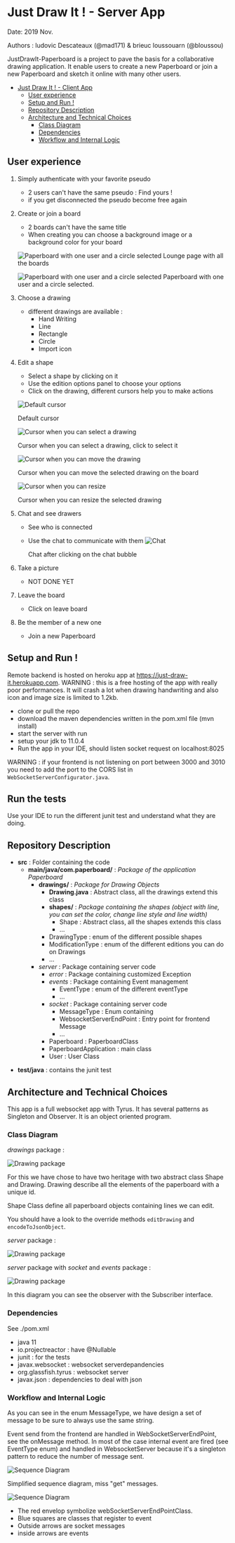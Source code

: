 # Just Draw It ! - Server App
Date: 2019 Nov.

Authors : ludovic Descateaux (@mad171) & brieuc loussouarn (@bloussou)

JustDrawIt-Paperboard is a project to pave the basis for a collaborative drawing application. It enable users to create a new Paperboard or join a new Paperboard and sketch it online with many other users.

- [Just Draw It ! - Client App](#just-draw-it----client-app)
  - [User experience](#user-experience)
  - [Setup and Run !](#setup-and-run)
  - [Repository Description](#repository-description)
  - [Architecture and Technical Choices](#architecture-and-technical-choices)
    - [Class Diagram](#class-diagram)
    - [Dependencies](#dependencies)
    - [Workflow and Internal Logic](#workflow-and-internal-logic)

## User experience
1. Simply authenticate with your favorite pseudo
    * 2 users can't have the same pseudo : Find yours !
    * if you get disconnected the pseudo become free again
2. Create or join a board
    * 2 boards can't have the same title
    * When creating you can choose a background image or a background color for your board
    
    ![Paperboard with one user and a circle selected](./readme_assets/loungePage.png)
    Lounge page with all the boards
        
    ![Paperboard with one user and a circle selected](./readme_assets/CommentedPaperboard.png)
    Paperboard with one user and a circle selected.

3. Choose a drawing
    * different drawings are available :
        * Hand Writing
        * Line
        * Rectangle
        * Circle
        * Import icon
4. Edit a shape
    * Select a shape by clicking on it
    * Use the edition options panel to choose your options
    * Click on the drawing, different cursors help you to make actions
    
    ![Default cursor](./readme_assets/cursor_default.jpg)
    
    Default cursor
    
    ![Cursor when you can select a drawing](./readme_assets/cursor_pointer.jpg)
        
    Cursor when you can select a drawing, click to select it
    
    ![Cursor when you can move the drawing](./readme_assets/cursor_grabbing.jpg)
            
    Cursor when you can move the selected drawing on the board
    
    ![Cursor when you can resize](./readme_assets/cursor_grab.jpg)
            
    Cursor when you can resize the selected drawing
    
4. Chat and see drawers
    * See who is connected
    * Use the chat to communicate with them
    ![Chat](./readme_assets/chat.png)
                
      Chat after clicking on the chat bubble
5. Take a picture
    * NOT DONE YET
6. Leave the board
    * Click on leave board
7. Be the member of a new one
    * Join a new Paperboard
    

## Setup and Run !
Remote backend is hosted on heroku app at https://just-draw-it.herokuapp.com. WARNING : this is a free hosting of the
app with really poor performances. It will crash a lot when drawing handwriting and also icon and image size is
limited to 1.2kb.

- clone or pull the repo
- download the maven dependencies written in the pom.xml file (mvn install)
- start the server with run
- setup your jdk to 11.0.4
- Run the app in your IDE, should listen socket request on localhost:8025

WARNING : if your frontend is not listening on port between 3000 and 3010 you need to add the port to the CORS list
 in `WebSocketServerConfigurator.java`.

## Run the tests
Use your IDE to run the different junit test and understand what they are doing.

## Repository Description

* **src** : Folder containing the code
    * **main/java/com.paperboard/** :  *Package of the application Paperboard*
        * **drawings/** : *Package for Drawing Objects*
            * **Drawing.java** : Abstract class, all the drawings extend this class
            * **shapes/** : *Package containing the shapes (object with line, you can set the color, change line style
             and line width)*
                * Shape : Abstract class, all the shapes extends this class
                * ...
            * DrawingType : enum of the different possible shapes
            * ModificationType : enum of the different editions you can do on Drawings
            * ...
         * *server* : Package containing server code
            * *error* : Package containing customized Exception
            * *events* : Package containing Event management
                * EventType : enum of the different eventType
                * ...
            * *socket* : Package containing server code
                * MessageType : Enum containing 
                * WebsocketServerEndPoint : Entry point for frontend Message
                * ...
            * Paperboard : PaperboardClass
            * PaperboardApplication : main class
            * User : User Class
- **test/java** : contains the junit test
    
## Architecture and Technical Choices

This app is a full websocket app with Tyrus. It has several patterns as Singleton and Observer. It is an object
 oriented program.

### Class Diagram

*drawings* package :

![Drawing package](./readme_assets/drawings_package.png)

For this we have chose to have two heritage with two abstract class Shape and Drawing. Drawing describe all the
 elements of the paperboard with a unique id.
 
Shape Class define all paperboard objects containing lines we can edit.

You should have a look to the override methods `editDrawing` and `encodeToJsonObject`.

*server* package :

![Drawing package](./readme_assets/server_package.png)

*server* package with *socket* and *events* package :

![Drawing package](./readme_assets/package_server_splitted.png)

In this diagram you can see the observer with the Subscriber interface.

### Dependencies
See ./pom.xml
- java 11
- io.projectreactor : have @Nullable
- junit : for the tests
- javax.websocket : websocket serverdepandencies
- org.glassfish.tyrus : websocket server
- javax.json : dependencies to deal with json

### Workflow and Internal Logic

As you can see in the enum MessageType, we have design a set of message to be sure to always use the same string.

Event send from the frontend are handled in WebSocketServerEndPoint, see the onMessage method. In most of the case
internal event are fired (see EventType enum) and handled in WebsocketServer because it's a singleton pattern to
 reduce the number of message sent.
 

![Sequence Diagram](./readme_assets/sequenceDiagram.png)

Simplified sequence diagram, miss "get" messages.


![Sequence Diagram](./readme_assets/EventLogic.png)

- The red envelop symbolize webSocketServerEndPointClass.
- Blue squares are classes that register to event
- Outside arrows are socket messages
- inside arrows are events


